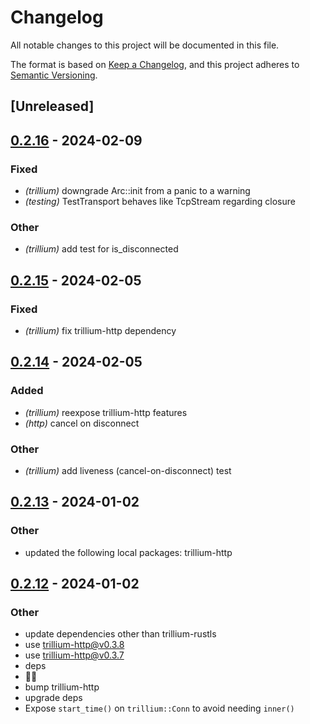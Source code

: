 # Changelog
All notable changes to this project will be documented in this file.

The format is based on [Keep a Changelog](https://keepachangelog.com/en/1.0.0/),
and this project adheres to [Semantic Versioning](https://semver.org/spec/v2.0.0.html).

## [Unreleased]

## [0.2.16](https://github.com/trillium-rs/trillium/compare/trillium-v0.2.15...trillium-v0.2.16) - 2024-02-09

### Fixed
- *(trillium)* downgrade Arc<Handler>::init from a panic to a warning
- *(testing)* TestTransport behaves like TcpStream regarding closure

### Other
- *(trillium)* add test for is_disconnected

## [0.2.15](https://github.com/trillium-rs/trillium/compare/trillium-v0.2.14...trillium-v0.2.15) - 2024-02-05

### Fixed
- *(trillium)* fix trillium-http dependency

## [0.2.14](https://github.com/trillium-rs/trillium/compare/trillium-v0.2.13...trillium-v0.2.14) - 2024-02-05

### Added
- *(trillium)* reexpose trillium-http features
- *(http)* cancel on disconnect

### Other
- *(trillium)* add liveness (cancel-on-disconnect) test

## [0.2.13](https://github.com/trillium-rs/trillium/compare/trillium-v0.2.12...trillium-v0.2.13) - 2024-01-02

### Other
- updated the following local packages: trillium-http

## [0.2.12](https://github.com/trillium-rs/trillium/compare/trillium-v0.2.11...trillium-v0.2.12) - 2024-01-02

### Other
- update dependencies other than trillium-rustls
- use trillium-http@v0.3.8
- use trillium-http@v0.3.7
- deps
- 📎💬
- bump trillium-http
- upgrade deps
- Expose `start_time()` on `trillium::Conn` to avoid needing `inner()`
